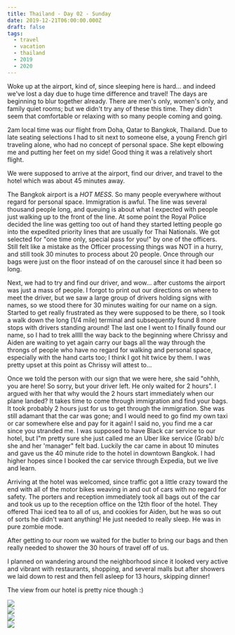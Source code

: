 ```yaml
---
title: Thailand - Day 02 - Sunday
date: 2019-12-21T06:00:00.000Z
draft: false
tags:
  - travel
  - vacation
  - thailand
  - 2019
  - 2020
---
```


Woke up at the airport, kind of, since sleeping here is hard... and indeed we've lost a day due to huge time difference and travel! The days are beginning to blur together already. There are men's only, women's only, and family quiet rooms; but we didn't try any of these this time. They didn't seem that comfortable or relaxing with so many people coming and going.

2am local time was our flight from Doha, Qatar to Bangkok, Thailand. Due to late seating selections I had to sit next to someone else, a young French girl traveling alone, who had no concept of personal space. She kept elbowing me and putting her feet on my side! Good thing it was a relatively short flight.

We were supposed to arrive at the airport, find our driver, and travel to the hotel which was about 45 minutes away.

The Bangkok airport is a _HOT MESS_. So many people everywhere without regard for personal space. Immigration is awful. The line was several thousand people long, and queuing is about what I expected with people just walking up to the front of the line. At some point the Royal Police decided the line was getting too out of hand they started letting people go into the expedited priority lines that are usually for Thai Nationals. We got selected for "one time only, special pass for you!" by one of the officers. Still felt like a mistake as the Officer processing things was NOT in a hurry, and still took 30 minutes to process about 20 people. Once through our bags were just on the floor instead of on the carousel since it had been so long.

Next, we had to try and find our driver, and wow... after customs the airport was just a mass of people. I forgot to print out our directions on where to meet the driver, but we saw a large group of drivers holding signs with names, so we stood there for 30 minutes waiting for our name on a sign. Started to get really frustrated as they were supposed to be there, so I took a walk down the long (1/4 mile) terminal and subsequently found 8 more stops with drivers standing around! The last one I went to I finally found our name, so I had to trek alllll the way back to the beginning where Chrissy and Aiden are waiting to yet again carry our bags all the way through the throngs of people who have no regard for walking and personal space, especially with the hand carts too; I think I got hit twice by them.  I was pretty upset at this point as Chrissy will attest to...

Once we told the person with our sign that we were here, she said "ohhh, you are here! So sorry, but your driver left. He only waited for 2 hours". I argued with her that why would the 2 hours start immediately when our plane landed? It takes time to come through immigration and find your bags. It took probably 2 hours just for us to get through the immigration. She was still adamant that the car was gone; and I would need to go find my own taxi or car somewhere else and pay for it again! I said no, you find me a car since you stranded me. I was supposed to have Black car service to our hotel, but I"m pretty sure she just called me an Uber like service (Grab) b/c she and her 'manager" felt bad. Luckily the car came in about 10 minutes and gave us the 40 minute ride to the hotel in downtown Bangkok. I had higher hopes since I booked the car service through Expedia, but we live and learn.

Arriving at the hotel was welcomed, since traffic got a little crazy toward the end with all of the motor bikes weaving in and out of cars with no regard for safety. The porters and reception immediately took all bags out of the car and took us up to the reception office on the 12th floor of the hotel. They offered Thai iced tea to all of us, and cookies for Aiden, but he was so out of sorts he didn't want anything! He just needed to really sleep.  He was in pure zombie mode.

After getting to our room we waited for the butler to bring our bags and then really needed to shower the 30 hours of travel off of us.

I planned on wandering around the neighborhood since it looked very active and vibrant with restaurants, shopping, and several malls but after showers we laid down to rest and then fell asleep for 13 hours, skipping dinner!

The view from our hotel is pretty nice though :)

<div id="a6a90dad6e926df21c5572e480a81da56" style="display:none">
  <h3>View from our Bangok hotel, the St. Regis.
</h3>
  <p>The hotel pool was right below our room.
</p>
</div>

<div id="a7a3b86e069b4c38258e9a952d5e430b9" style="display:none">
  <h3>Snacks!
</h3>
  <p>Welcome snacks we found in our hotel room, which were quickly devoured before we fell asleep.
</p>
</div>

<div class="demo-gallery">
  <div id="mypicts" class="list-styled"><a href="https://static.bobflorian.com/thailand/day2/0.jpg" data-sub-html="#a6a90dad6e926df21c5572e480a81da56"><img class="img-responsive" src="https://static.bobflorian.com/thailand/day2/thumbnail_0.jpg"><div class="demo-gallery-poster">
  <img src="/img/zoom.png">
</div></a>
  <a href="https://static.bobflorian.com/thailand/day2/1.jpg" data-sub-html="#a7a3b86e069b4c38258e9a952d5e430b9"><img class="img-responsive" src="https://static.bobflorian.com/thailand/day2/thumbnail_1.jpg"><div class="demo-gallery-poster">
  <img src="/img/zoom.png">
</div></a></div>
</div>

<script type="text/javascript">

    lightGallery(document.getElementById('mypicts'), {
    thumbnail:true,
    download:false,
    preload:6
});

    $('#mypicts').justifiedGallery({
    rowHeight : 100,
    lastRow : 'nojustify',
    margins : 20
    });

</script>
